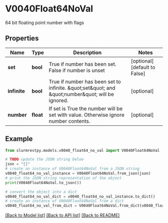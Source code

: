 # V0040Float64NoVal

64 bit floating point number with flags

## Properties

Name | Type | Description | Notes
------------ | ------------- | ------------- | -------------
**set** | **bool** | True if number has been set. False if number is unset | [optional] [default to False]
**infinite** | **bool** | True if number has been set to infinite. \&quot;set\&quot; and \&quot;number\&quot; will be ignored. | [optional]
**number** | **float** | If set is True the number will be set with value. Otherwise ignore number contents. | [optional]

## Example

```python
from slurmrestpy.models.v0040_float64_no_val import V0040Float64NoVal

# TODO update the JSON string below
json = "{}"
# create an instance of V0040Float64NoVal from a JSON string
v0040_float64_no_val_instance = V0040Float64NoVal.from_json(json)
# print the JSON string representation of the object
print(V0040Float64NoVal.to_json())

# convert the object into a dict
v0040_float64_no_val_dict = v0040_float64_no_val_instance.to_dict()
# create an instance of V0040Float64NoVal from a dict
v0040_float64_no_val_from_dict = V0040Float64NoVal.from_dict(v0040_float64_no_val_dict)
```
[[Back to Model list]](../README.md#documentation-for-models) [[Back to API list]](../README.md#documentation-for-api-endpoints) [[Back to README]](../README.md)


